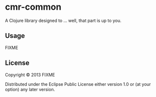 # cmr-common

A Clojure library designed to ... well, that part is up to you.




## Usage

FIXME

## License

Copyright © 2013 FIXME

Distributed under the Eclipse Public License either version 1.0 or (at
your option) any later version.
